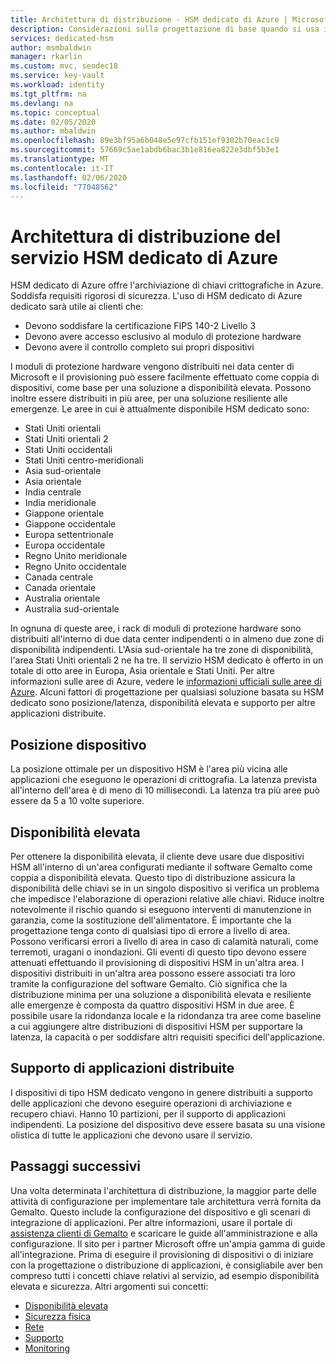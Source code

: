 ```yaml
---
title: Architettura di distribuzione - HSM dedicato di Azure | Microsoft Docs
description: Considerazioni sulla progettazione di base quando si usa il modulo HSM dedicato di Azure come parte di un'architettura di applicazione
services: dedicated-hsm
author: msmbaldwin
manager: rkarlin
ms.custom: mvc, seodec18
ms.service: key-vault
ms.workload: identity
ms.tgt_pltfrm: na
ms.devlang: na
ms.topic: conceptual
ms.date: 02/05/2020
ms.author: mbaldwin
ms.openlocfilehash: 89e3bf95a6b048e5e97cfb151ef9302b70eac1c9
ms.sourcegitcommit: 57669c5ae1abdb6bac3b1e816ea822e3dbf5b3e1
ms.translationtype: MT
ms.contentlocale: it-IT
ms.lasthandoff: 02/06/2020
ms.locfileid: "77048562"
---
```

# <a name="azure-dedicated-hsm-deployment-architecture"></a>Architettura di distribuzione del servizio HSM dedicato di Azure

HSM dedicato di Azure offre l'archiviazione di chiavi crittografiche in Azure. Soddisfa requisiti rigorosi di sicurezza. L'uso di HSM dedicato di Azure dedicato sarà utile ai clienti che:

* Devono soddisfare la certificazione FIPS 140-2 Livello 3
* Devono avere accesso esclusivo al modulo di protezione hardware
* Devono avere il controllo completo sui propri dispositivi

I moduli di protezione hardware vengono distribuiti nei data center di Microsoft e il provisioning può essere facilmente effettuato come coppia di dispositivi, come base per una soluzione a disponibilità elevata. Possono inoltre essere distribuiti in più aree, per una soluzione resiliente alle emergenze. Le aree in cui è attualmente disponibile HSM dedicato sono:

* Stati Uniti orientali
* Stati Uniti orientali 2
* Stati Uniti occidentali
* Stati Uniti centro-meridionali
* Asia sud-orientale
* Asia orientale
* India centrale
* India meridionale
* Giappone orientale
* Giappone occidentale
* Europa settentrionale
* Europa occidentale
* Regno Unito meridionale
* Regno Unito occidentale
* Canada centrale
* Canada orientale
* Australia orientale
* Australia sud-orientale

In ognuna di queste aree, i rack di moduli di protezione hardware sono distribuiti all'interno di due data center indipendenti o in almeno due zone di disponibilità indipendenti. L'Asia sud-orientale ha tre zone di disponibilità, l'area Stati Uniti orientali 2 ne ha tre. Il servizio HSM dedicato è offerto in un totale di otto aree in Europa, Asia orientale e Stati Uniti. Per altre informazioni sulle aree di Azure, vedere le [informazioni ufficiali sulle aree di Azure](https://azure.microsoft.com/global-infrastructure/regions/).
Alcuni fattori di progettazione per qualsiasi soluzione basata su HSM dedicato sono posizione/latenza, disponibilità elevata e supporto per altre applicazioni distribuite.

## <a name="device-location"></a>Posizione dispositivo

La posizione ottimale per un dispositivo HSM è l'area più vicina alle applicazioni che eseguono le operazioni di crittografia. La latenza prevista all'interno dell'area è di meno di 10 millisecondi. La latenza tra più aree può essere da 5 a 10 volte superiore.

## <a name="high-availability"></a>Disponibilità elevata

Per ottenere la disponibilità elevata, il cliente deve usare due dispositivi HSM all'interno di un'area configurati mediante il software Gemalto come coppia a disponibilità elevata. Questo tipo di distribuzione assicura la disponibilità delle chiavi se in un singolo dispositivo si verifica un problema che impedisce l'elaborazione di operazioni relative alle chiavi. Riduce inoltre notevolmente il rischio quando si eseguono interventi di manutenzione in garanzia, come la sostituzione dell'alimentatore. È importante che la progettazione tenga conto di qualsiasi tipo di errore a livello di area. Possono verificarsi errori a livello di area in caso di calamità naturali, come terremoti, uragani o inondazioni. Gli eventi di questo tipo devono essere attenuati effettuando il provisioning di dispositivi HSM in un'altra area. I dispositivi distribuiti in un'altra area possono essere associati tra loro tramite la configurazione del software Gemalto. Ciò significa che la distribuzione minima per una soluzione a disponibilità elevata e resiliente alle emergenze è composta da quattro dispositivi HSM in due aree. È possibile usare la ridondanza locale e la ridondanza tra aree come baseline a cui aggiungere altre distribuzioni di dispositivi HSM per supportare la latenza, la capacità o per soddisfare altri requisiti specifici dell'applicazione.

## <a name="distributed-application-support"></a>Supporto di applicazioni distribuite

I dispositivi di tipo HSM dedicato vengono in genere distribuiti a supporto delle applicazioni che devono eseguire operazioni di archiviazione e recupero chiavi. Hanno 10 partizioni, per il supporto di applicazioni indipendenti. La posizione del dispositivo deve essere basata su una visione olistica di tutte le applicazioni che devono usare il servizio.

## <a name="next-steps"></a>Passaggi successivi

Una volta determinata l'architettura di distribuzione, la maggior parte delle attività di configurazione per implementare tale architettura verrà fornita da Gemalto. Questo include la configurazione del dispositivo e gli scenari di integrazione di applicazioni. Per altre informazioni, usare il portale di [assistenza clienti di Gemalto](https://supportportal.gemalto.com/csm/) e scaricare le guide all'amministrazione e alla configurazione. Il sito per i partner Microsoft offre un'ampia gamma di guide all'integrazione.
Prima di eseguire il provisioning di dispositivi o di iniziare con la progettazione o distribuzione di applicazioni, è consigliabile aver ben compreso tutti i concetti chiave relativi al servizio, ad esempio disponibilità elevata e sicurezza.
Altri argomenti sui concetti:

* [Disponibilità elevata](high-availability.md)
* [Sicurezza fisica](physical-security.md)
* [Rete](networking.md)
* [Supporto](supportability.md)
* [Monitoring](monitoring.md)
